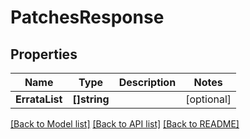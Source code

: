 # PatchesResponse

## Properties

Name | Type | Description | Notes
------------ | ------------- | ------------- | -------------
**ErrataList** | **[]string** |  | [optional] 

[[Back to Model list]](../README.md#documentation-for-models) [[Back to API list]](../README.md#documentation-for-api-endpoints) [[Back to README]](../README.md)


